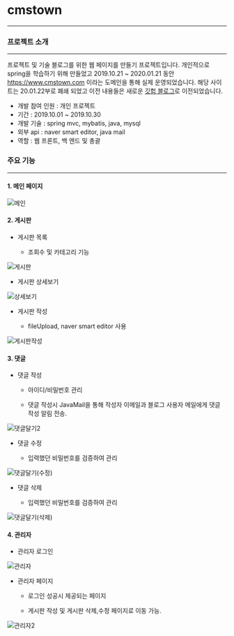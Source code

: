 # cmstown
***

### 프로젝트 소개
***

프로젝트 및 기술 블로그를 위한 웹 페이지를 만들기 프로젝트입니다.
개인적으로 spring을 학습하기 위해 만들었고 
2019.10.21 ~ 2020.01.21 동안 https://www.cmstown.com 이라는 도메인을 통해 실제 운영되었습니다. 
해당 사이트는 20.01.22부로 폐쇄 되었고 이전 내용들은 새로운 [깃헙 블로그](https://chlalstjd430.github.io)로 이전되었습니다.
- 개발 참여 인원 : 개인 프로젝트
- 기간 : 2019.10.01 ~ 2019.10.30
- 개발 기술 : spring mvc, mybatis, java, mysql
- 외부 api : naver smart editor, java mail
- 역할 : 웹 프론트, 백 엔드 및 총괄


### 주요 기능
***

#### 1. 메인 페이지

![메인](https://user-images.githubusercontent.com/50758600/73132111-ecf57e00-4059-11ea-8cfc-dabc691911e0.jpg)


#### 2. 게시판


- 게시판 목록

  - 조회수 및 카테고리 기능

![게시판](https://user-images.githubusercontent.com/50758600/73132134-0eef0080-405a-11ea-8e7c-936cb6100e6c.jpg)

  

- 게시판 상세보기

![상세보기](https://user-images.githubusercontent.com/50758600/73132146-36de6400-405a-11ea-9c6a-6dac336a1351.png)

- 게시판 작성

  - fileUpload, naver smart editor 사용

![게시판작성](https://user-images.githubusercontent.com/50758600/73132154-507fab80-405a-11ea-89cc-b042df7c0636.jpg)


#### 3. 댓글

- 댓글 작성

  - 아이디/비밀번호 관리

  - 댓글 작성시 JavaMail을 통해 작성자 이메일과 블로그 사용자 메일에게 댓글 작성 알림 전송.

![댓글달기2](https://user-images.githubusercontent.com/50758600/73132196-efa4a300-405a-11ea-95f2-ccd06c2ba672.jpg)

- 댓글 수정

  - 입력했던 비밀번호를 검증하여 관리

![댓글달기(수정)](https://user-images.githubusercontent.com/50758600/73132222-5cb83880-405b-11ea-8168-c328145a6c4d.jpg)

- 댓글 삭제

  - 입력했던 비밀번호를 검증하여 관리

![댓글달기(삭제)](https://user-images.githubusercontent.com/50758600/73132230-7d808e00-405b-11ea-93a3-318ed5d58de5.jpg)

#### 4. 관리자

- 관리자 로그인

![관리자](https://user-images.githubusercontent.com/50758600/73132236-b882c180-405b-11ea-879f-5211acfc2d2d.jpg)

- 관리자 페이지

  - 로그인 성공시 제공되는 페이지

  - 게시판 작성 및 게시판 삭제,수정 페이지로 이동 가능.

![관리자2](https://user-images.githubusercontent.com/50758600/73132239-cf291880-405b-11ea-962b-ceb1f70bf80d.jpg)



